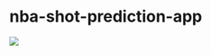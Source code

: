 # nba-shot-prediction-app
<div align=”center”>
<img src=https://raw.githubusercontent.com/GrejSegura/nba-shots-streamlit-app/master/img/banner.jpg >
</div>
